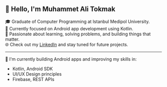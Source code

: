 <!--
## Hi there 👋

**Muhammet-Ali-Tokmak/Muhammet-Ali-Tokmak** is a ✨ _special_ ✨ repository because its `README.md` (this file) appears on your GitHub profile.

Here are some ideas to get you started:

- 🔭 I’m currently working on ...
- 🌱 I’m currently learning ...
- 👯 I’m looking to collaborate on ...
- 🤔 I’m looking for help with ...
- 💬 Ask me about ...
- 📫 How to reach me: ...
- 😄 Pronouns: ...
- ⚡ Fun fact: ...
-->

## 👋 Hello, I'm Muhammet Ali Tokmak

🎓 Graduate of Computer Programming at Istanbul Medipol University.  
📱 Currently focused on Android app development using Kotlin.  
🧠 Passionate about learning, solving problems, and building things that matter.  
🌐 Check out my [LinkedIn](https://linkedin.com/in/muhammet-ali-tokmak-4a920b370/) and stay tuned for future projects.

---

🚀 I'm currently building Android apps and improving my skills in:
- Kotlin, Android SDK
- UI/UX Design principles
- Firebase, REST APIs
